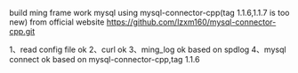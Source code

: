 build ming frame work
mysql using mysql-connector-cpp(tag 1.1.6,1.1.7 is too new) from official website
https://github.com/lzxm160/mysql-connector-cpp.git

1、read config file ok
2、curl ok
3、ming_log ok based on spdlog
4、mysql connect ok based on mysql-connector-cpp,tag 1.1.6